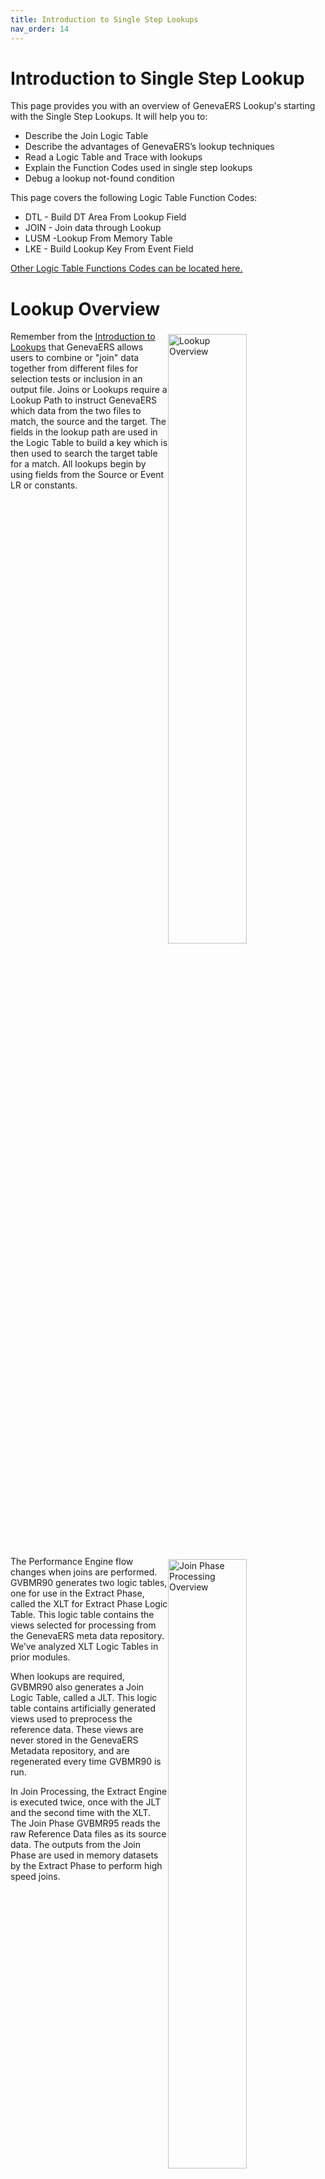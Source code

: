 ```yaml
---
title: Introduction to Single Step Lookups
nav_order: 14
---
```


# Introduction to Single Step Lookup

This page provides you with an overview of GenevaERS Lookup's starting with the Single Step Lookups.  It will help you to: 
- Describe the Join Logic Table
- Describe the advantages of GenevaERS’s lookup techniques
- Read a Logic Table and Trace with lookups 
- Explain the Function Codes used in single step lookups
- Debug a lookup not-found condition 

This page covers the following Logic Table Function Codes:
- DTL - Build DT Area From Lookup Field 
- JOIN - Join data through Lookup
- LUSM -Lookup From Memory Table
- LKE - Build Lookup Key From Event Field

[Other Logic Table Functions Codes can be located here.](Intro11a_Logic_Table_Function_Codes.md)

<div style="clear: right" >

# Lookup Overview

<img style="float: right;" width="50%" vspace="5" alt="Lookup Overview" src=images/Module13-Single_Step_Lookups/Module13_Slide3.jpeg title="Lookup Overview"/>

Remember from the [Introduction to Lookups](Intro4_Introduction_to_Lookups.md) that GenevaERS allows users to combine or "join" data together from different files for selection tests or inclusion in an output file. Joins or Lookups require a Lookup Path to instruct GenevaERS which data from the two files to match, the source and the target. The fields in the lookup path are used in the Logic Table to build a key which is then used to search the target table for a match.  All lookups begin by using fields from the Source or Event LR or constants.

<div style="clear: right" >

<img style="float: right;" width="50%" vspace="5" alt="Join Phase Processing Overview" src=images/Module13-Single_Step_Lookups/Module13_Slide5.jpeg title="Join Phase Processing Overview"/>

The Performance Engine flow changes when joins are performed.  GVBMR90 generates two logic tables, one for use in the Extract Phase, called the XLT for Extract Phase Logic Table. This logic table contains the views selected for processing from the GenevaERS meta data repository. We’ve analyzed XLT Logic Tables in prior modules. 

When lookups are required, GVBMR90 also generates a Join Logic Table, called a JLT.  This logic table contains artificially generated views used to preprocess the reference data.  These views are never stored in the GenevaERS Metadata repository, and are regenerated every time GVBMR90 is run.  

In Join Processing, the Extract Engine is executed twice, once with the JLT and the second time with the XLT.  The Join Phase GVBMR95 reads the raw Reference Data files as its source data.  The outputs from the Join Phase are used in memory datasets by the Extract Phase to perform high speed joins.  

<div style="clear: right" >

<img style="float: right;" width="50%" vspace="5" alt="Example Join Process" src=images/Module13-Single_Step_Lookups/Module13_Slide6.jpeg title="Example Join Process"/>

In this and following pages we’ll use a simple order example.  We’ll create a file that contains the Order ID, Customer E-mail Address, and Customer Gender Code.  

Available data includes: 
- Customer’s orders are recorded on the Order file with an Order ID as the key.  
- Customer data is recorded in a separate file, keyed by Customer ID.  

Each customer can make more than one Order, so the records in the Order file are more numerous than those in the customer file.  GenevaERS is designed to scan the more detailed file as the source event file and lookup keyed data in another file.  Thus we’ll define the Order file as the Source Event File, and the Customer file as a Reference File.  We’ll use these files to produce our a very simple output.

<div style="clear: right" >

# Lookup Process

## The Core Image File

<img style="float: right;" width="50%" vspace="5" alt="The Core Image File" src=images/Module13-Single_Step_Lookups/Module13_Slide7.jpeg title="The Core Image File"/>

GenevaERS loads target join data into memory in order to increase efficiency.  Memory access is thousands of time faster than disk access.  However, memory is more expensive than disk.  Loading the entire source reference data, including fields that are not needed, into memory can be difficult or expensive.  The purpose of the JLT is to create a Core Image File, with only those fields needed for extract phase processing.  In our example, only the Customer ID, which is the key to the table, and the Customer E-mail Address and Customer Gender Code fields are needed in the core image file during Extract Phase processing.

<div style="clear: right" >

## JLT and the MR90 Logic Table Report

<img style="float: right;" width="50%" vspace="5" alt="Artificially Generated View Number" src=images/Module13-Single_Step_Lookups/Module13_Slide8.jpeg title="Artificially Generated View Number"/>

When no joins are required by any view being executed, the MR90 Control Report will show an empty Join Logic Table.  When joins are required, the MR90 Control Report will contain a printed copy of the JLT.  

For our example, the JLT will contain two Extract Only type views, one to extract the reference data needed in a core image file for the Extract Phase and one to create a header record. These Extract Only views are generated by GVBMR90 at run-time-only.  They are never stored in the GenevaERS Metadata Repository.   In this example, JLT views, 25 and 26 temporary views.

The core image view has three DTE Logic Table Functions, (1) for the Customer ID field, (2) for the Customer E-mail Address and (3) for the Gender Code. It will also have some DTC and other functions to properly format the core image file.

<div style="clear: right" >

## Reference Data Header

<img style="float: right;" width="50%" vspace="5" alt="Reference Data Header" src=images/Module13-Single_Step_Lookups/Module13_Slide9.jpeg title="Reference Data Header"/>

In addition the core image files, which are formally named Reference Extract Data (RED) files, the second JLT view produces the Reference Extract Header file or REH.  The REH is used in the Extract Phase to allocate memory to load the Core Image Files into memory.

Each REH record contains counts of RED records and other information like the key length and offset, and total bytes required.  These records are optionally printed after the Join Phase by the GVBMR71.

These control records are produced by an additional view for each reference file in addition to the Extract Only view in the JLT.   This view contains some special Logic Table function codes that allow it to accumulate record counts.  It also only writes one record no matter how many input records are in the reference file.

<div style="clear: right" >

# Logic Table Functions

## Example View

<img style="float: right;" width="50%" vspace="5" alt="Example View" src=images/Module13-Single_Step_Lookups/Module13_Slide10.jpeg title="Example View"/>

Our example look up view reads the Order logical record as the source event file.  It has three columns, containing the:
- Order ID from the source event file
- Customer E-mail Address and 
- Customer Gender Code, both from the Customer file

Obtaining the Customer E-mail Address and Gender requires a join to the Customer logical record.  The join requires using the Customer ID on the Order logical record to search for the corresponding customer record in the Customer reference file.

As noted, the JLT will read the Customer reference file.  One view will create the core image RED file which will primarily have the Customer ID and Customer Email Address field data in it.  Another view will produce the REH record with a count of the number of records in the Customer core image file.

In the remainder of this page, we’ll focus exclusively on the Extract Logic Table, the XLT, for this view

<div style="clear: right" >

## Logic Table Codes

<img style="float: right;" width="50%" vspace="5" alt="Logic Table Codes" src=images/Module13-Single_Step_Lookups/Module13_Slide11.jpeg title="Logic Table Codes"/>

The XLT contains the standard HD Header, RENX Read Next, NV New View functions as well as the concluding ES End of Source and EN End of Logic Table functions.

Additionally, it also contains a DTE Data from Event File field function.  This data is for column 1 of the view, indicated by the Sequence Number.  The source data starts at position 1 for a length of 10 bytes.  Under the Target section of the report, we can see that this data consumes 10 bytes in the target extract record.

<div style="clear: right" >

## Join Logic Table Function

<img style="float: right;" width="50%" vspace="5" alt="Join Logic Table Function" src=images/Module13-Single_Step_Lookups/Module13_Slide12.jpeg title="Join Logic Table Function"/>               

Lookups always begin with a Join function code. The Join indicates where the Lookup Path information has been inserted into the view.  The steps required to perform the join are not coded in the view directly.  

The Sequence number following the Join indicates which column requires this join if the logic is column specific.  If the logic is general selection the sequence number will be blank.  The Join also indicates the ultimate Target LR for the join.  

The Join also includes Goto rows.  We’ll discuss these later in this module.  

In our example, The output from Column 2 is the Customer E-mail Address which requires a join to the customer file. Note that the NV indicates the source Event file LR is 10, the Order LR.  The join target is LR ID number 7, the Customer reference file.

<div style="clear: right" >

## LKE Logic Table Function

<img style="float: right;" width="50%" vspace="5" alt="The LKE Logic Table Function" src=images/Module13-Single_Step_Lookups/Module13_Slide13.jpeg title="The LKE Logic Table Function"/>

A Join is almost always followed by one or more LKE functions.  An LKE function instructs the Extract Engine to build a Lookup Key from an Event File field. The LKE lists which LR the data should be taken from.  The Lookup Key, as opposed to the Extract record, is temporary memory containing a key used to search the core image file for a matching value.  

Note in our example that although the Join function Customer table Target LR ID is 7, the data for the key build should be taken from LR ID 10, the Order file Customer ID field.  This data is found on the source record at position 11 for a length of 10 bytes.  

<div style="clear: right" >

## LUSM Logic Table Function

<img style="float: right;" width="50%" vspace="5" alt="The LUSM Logic Table Function" src=images/Module13-Single_Step_Lookups/Module13_Slide14.jpeg title="The LUSM Logic Table Function"/>

The end of a Join typically has an LUSM.  The LUSM function does the binary search with the key against the Join’s target table in the RED Core Image file to find a matching record.  The function code stands for Lookup to Structure in Memory.

The GOTO rows for the LUSM function are Found and Not Found conditions.  Execution branches to GOTO Row1 if a reference table matching record is found for the LKx function built key.  Execution branches to GOTO Row2 if no matching record is found in the reference structure.

In this example, if a matching Customer record is found for the supplied Customer ID, execution will continue at LT Row 8.  If no customer is found, row 10 will be executed.

<div style="clear: right" >

## Found and Not Found Pattern

<img style="float: right;" width="50%" vspace="5" alt="Found and Not Found Pattern" src=images/Module13-Single_Step_Lookups/Module13_Slide15.jpeg title="Found and Not Found Pattern"/>

LUSM functions are typically followed by a set of functions similar in structure to the CFxx functions.  You’ll remember that if the comparison proves true, often a move Data from the Event field DTE or similar function follows, then a GOTO  function to skip over the ELSE condition.  The else condition is often a DTC, move Data from a Constant default value.

In this lookup example, if the LUSM finds a corresponding Customer ID in the Customer table the LUSM is followed by a DTL, move Data from a Looked-up field value.  If no matching Customer ID is found, a constant of spaces will be placed in the extract file by the DTC function.

<div style="clear: right" >

## DTL Logic Table Function

<img style="float: right;" width="50%" vspace="5" alt="DTL Logic Table Function" src=images/Module13-Single_Step_Lookups/Module13_Slide16.jpeg title="DTL Logic Table Function"/>

The field Source start positions on DTE functions reflect where the data resides in the event file.  This is not true for the DTL functions, because the data is pulled from the RED. The data positions in the RED are not the same as the Reference Data Logical Record. The JLT process moves fields from the LR positions to the RED position, and these positions are determined by the order in which the views use the data.

In our example, the DTL function moves the 40 byte Customer Email Address on the Customer LR to the extract record from a starting position of 1 whereas on the Customer Record, it begins in Position 39.  

If the LR definition of the reference file is incorrect, the RED Key and all the data may be wrong.  At times it is necessary to inspect the RED file to see if the data exists.

<div style="clear: right" >

## DTC Logic Table Function

<img style="float: right;" width="50%" vspace="5" alt="DTC Logic Table Function" src=images/Module13-Single_Step_Lookups/Module13_Slide17.jpeg title="DTC Logic Table Function"/>

Looked-up fields can be placed in columns in two ways.  They may be assigned directly, as shown in this view example and on this logic table.  Or they may be coded in Logic Text.  

If they are placed directed on the view editor and not in logic text, then GenevaERS automatically generates a default DTC in case of a not found condition. The default value depends upon the format of the target column:  Alphanumeric columns receive a default value of spaces, and numeric columns a default value of zeroes.

If the field is coded in Logic Text, the user can define a default ELSE condition, which would be assigned to the DTC value.

In our example, the default value is spaces supplied by the DTC function if the lookup fails and no customer Email Address is found.

<div style="clear: right" >

## A Second Lookup Pattern

<img style="float: right;" width="50%" vspace="5" alt="A Second Lookup Pattern" src=images/Module13-Single_Step_Lookups/Module13_Slide18.jpeg title="A Second Lookup Pattern"/>

Lookup paths are often reused within views, which means lookup logic is often repeated.  

Our view requires two look ups, one for the Customer Email Address for column 2, and a second for the Customer Gender Code in column 3. After the first lookup, the logic table then contains very similar logic for the second look up.  Except for changes in logic table and GOTO rows and Sequence (column) numbers the second set of Join, LKE and LUSM functions are identical to the first set.

The DTL, GOTO and DTC functions are also very similar between the two lookups, with same row and sequence number differences, yet their source field and target positions and lengths also differ.

<div style="clear: right" >

## Join Optimization

<img style="float: right;" width="50%" vspace="5" alt="Join Optimization" src=images/Module13-Single_Step_Lookups/Module13_Slide19.jpeg title="Join Optimization"/>

The first goal of GenevaERS is efficiency.  Developers recognized that repeating LKx key build and the binary search LUSM function over and over again for the same key was inefficient, particularly when this lookup had just been performed and would have the same results.  GenevaERS has just found the Customer record with the Customer E-mail Address, and can use this same record to find the Customer Gender.  Thus GenevaERS has automatic Join Optimization built-in to every lookup.  

This is done through the Join function GOTO Rows.  Note that the GOTO Row 1 and Row 2 numbers on the Join Function are the same as the LUSM, the Found and Not Found rows.  Before the Join executes, it very efficiently test if this join has been performed for this record.  If it has, the JOIN immediately branches to either the Found or Not Found row based upon the last lookup.  This avoids using CPU cycles to do unnecessary work.

This optimization is not limited to repeat joins within a view, but operates across all joins for all views being run against the same source event file.  The greater the number of views and joins, the greater the efficiencies gained.

<div style="clear: right" >

## WRDT Function

<img style="float: right;" width="50%" vspace="5" alt="WRDT Function" src=images/Module13-Single_Step_Lookups/Module13_Slide20.jpeg title="WRDT Function"/>


The last view specific logic table function is the WRDT, which Writes the Data section of the Extract record.  The record will include the DTE data for Order ID, the  DTL Customer Email Address or DTC spaces if there is not one, and the DTL Customer Gender Code or DTC spaces if that is missing.

Having examined the simple lookup logic table, let’s turn the Logic Table TRACE and examine the flow.  

<div style="clear: right" >

# Trace Results

## Initial Functions

<img style="float: right;" width="50%" vspace="5" alt="Trace Results" src=images/Module13-Single_Step_Lookups/Module13_Slide21.jpeg title="Trace Results"/>
   
For the first record from the Order File, rows 3 through 9 are executed in order. No rows are skipped.  (The HD and RENX functions of rows 1 and 2 are not shown in the trace).  

The Trace shows the DTE function moving the Order ID of 0000000001  from the Order Source Event File to the Extract record.


<div style="clear: right" >

## Join Function

<img style="float: right;" width="50%" vspace="5" alt="Join Function" src=images/Module13-Single_Step_Lookups/Module13_Slide22.jpeg title="Join Function"/>

Because this is the first source event file record read, and the Join function on row 5 is the first join in the logic table, no join has been performed.  The Join performs a test to see if the join has been performed, and finding that it has not, the Join falls through to the LKE function to build the key for the join. No branching from the Join is performed. 

<div style="clear: right" >

## LKE Function

<img style="float: right;" width="50%" vspace="5" alt="LKE Function" src=images/Module13-Single_Step_Lookups/Module13_Slide23.jpeg title="LKE Function"/>

Because this is the first Join, the LKE function is used to build a key to search for a matching customer record.  The trace shows the LKE value in the Customer ID field on Order file, which is moved to the lookup key buffer prior to doing the search.  The search LUSM function will search for customer number 1.

<div style="clear: right" >

## LUSM Function

<img style="float: right;" width="50%" vspace="5" alt="LUSM Function" src=images/Module13-Single_Step_Lookups/Module13_Slide24.jpeg title="LUSM Function"/>

The results of the LUSM binary search can be seen by noting the next row executed.  In our example row 8 is the next row in the trace; from this it is clear that the LUSM function found a corresponding customer record with customer ID 1 in the Customer Reference File.  Now any Logic Table functions that reference Customer Logical Record ID 7 (called Record ID in the Trace Report) will use this record until another LUSM is performed for the Customer Logical Record.

<div style="clear: right" >

## DTL Function

<img style="float: right;" width="50%" vspace="5" alt="DTL Function" src=images/Module13-Single_Step_Lookups/Module13_Slide25.jpeg title="DTL Function"/>

The DTL Function moves looked up data from  the Customer Email Address field on the Customer Reference File to the Extract record.  The trace report shows a portion of the value that is moved to the extract record.

The GOTO function on Logic Table Row 9 then skips the DTC function which would have placed spaces in the Extract record if no Customer Record had been found. Remember that the trace only shows executed logic table rows.  Rows skipped are not printed in the trace. 


<div style="clear: right" >

## 2nd Join Function

<img style="float: right;" width="50%" vspace="5" alt="2nd Join Function" src=images/Module13-Single_Step_Lookups/Module13_Slide26.jpeg title="2nd Join Function"/>

The second Join is required for the Gender code.  It begins with the Join function testing to see if a join to Logical Record ID 7 has been performed previously.  Since the lookup for the Customer E-mail Address was just performed and resulted in a Found Condition, the LKE, LUSM functions do not need to be performed.  Rather, the GOTO Row 1 on the Join is used, just like the second LUSM had been performed and found Customer ID 1 again in the Customer record.  In this particular logic table, logic table rows 12 and 13 will likely never be executed during processing.  

<div style="clear: right" >

## 2nd DTL Function

<img style="float: right;" width="50%" vspace="5" alt="2nd DTL Function" src=images/Module13-Single_Step_Lookups/Module13_Slide27.jpeg title="2nd DTL Function"/>

The 2nd DTL Function moves the Customer Gender code from the Customer Reference File to the Extract record.  The trace report shows the “M” value that is moved to the extract record.  The GOTO function on Logic Table Row 16 then skips the DTC function which would have placed spaces in the Extract record if no Customer Record had been found.

The WRDT function writes this completed Extract Record to the Extract File.  Execution then resumes at the RENX function for the next Event Record.


<div style="clear: right" >

## Following Records

<img style="float: right;" width="50%" vspace="5" alt="Following Records" src=images/Module13-Single_Step_Lookups/Module13_Slide28.jpeg title="Following Records"/>
    
Processing for the next four records continues following the same execution pattern as record number 1.  The only changes in the trace are the Event Record number, and the Values on the DTE, LKE, and both DTL functions.  The values from the Order and Customer files are moved to the Extract File.

<div style="clear: right" >

## Not Found Conditions

<img style="float: right;" width="50%" vspace="5" alt="Not Found Conditions" src=images/Module13-Single_Step_Lookups/Module13_Slide29.jpeg title="Not Found Conditions"/>

The last two Orders in our example Source Event File do not have corresponding Customer records.  Thus on these two records, the first LUSM functions result in Not Found conditions, and branch to the DTC functions to populate the extract record Customer Email Address with the default value of spaces.  Likewise, the following Join functions detect that a Not Found occurred on the lookup, and also branch to the DTC functions to populate the extract record with a default space for the Customer Gender code.

We can manually perform the search function by taking the value shown in the LKE function, the “0000000000 “ and searching the Customer Reference File and find there is no Customer record for Customer ID “0000000000”.  There can be numerous causes for this, such as non-GenevaERS issues of mis-matches in the Order and Customer Reference files.  

If all lookups fail for a particular reference file it is likely a structural problem.  For example, the Join LR may be wrong.  Inspecting the RED can highlight this problem.  If data displayed in the LKE functions is incorrect, either the Event LR or the path may be incorrect.  Partially found lookups may indicate a data issue external to the GenevaERS configuration.  

<div style="clear: right" >

## GVBMR95 Control Report

<img style="float: right;" width="50%" vspace="5" alt="GVBMR95 Control Report" src=images/Module13-Single_Step_Lookups/Module13_Slide30.jpeg title="GVBMR95 Control Report"/>


The Extract Engine GVBMR95 control report shows the results of processing.  Twelve records were read from the input file, and twelve records written to the output file.  For each view against each event file, it reports the total lookups found and not found.  The process required 12 total lookups, 10 of which found corresponding records, and 2 which did not.

Note that these counts are the results of LUSM functions, and do not include Join optimizations.  If Join optimization had not been performed, the total number of lookups would have been 24, two look up for each extract record written times 12 extract records.  


<div style="clear: right" >

# GenevaERS Lookup Advantages

There are many advantages to GenevaERS’s Lookups processes, allowing it to perform millions of joins or look-ups each CPU second.  The following are some reasons for this:
- Memory based lookups are more efficient and rapid than lookups to data on a disk, but requires efficient memory usage
- Join optimization and single-pass architecture allows reuse of lookups, including across different views
- All reference data is loaded once, even when performing parallel processing; multiple threads share the same table in memory 

<div style="clear: right" >

## Function Overview

<img style="float: right;" width="50%" vspace="5" alt="GVBMR95 Control Report" src=images/Module13-Single_Step_Lookups/Module13_Slide32.jpeg title="Function Overview"/>

This logic table has introduced the following Logic Table Function Code:
- JOIN, Identifies join targets and test for executed Joins
- LKE, builds a look up key using data from the source Event record
- LUSM, binary searches of a in memory reference data table using the Lookup Key
- DTL, moves a looked input field to the output buffer

[Click here to access the list of the most common Logic Table Functions for reference.](Intro11a_Logic_Table_Function_Codes.md)

<div style="clear: right" > 
